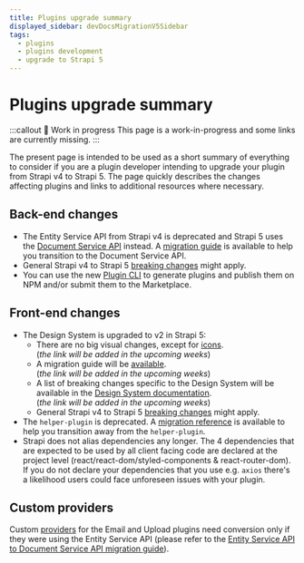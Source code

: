 ```yaml
---
title: Plugins upgrade summary
displayed_sidebar: devDocsMigrationV5Sidebar
tags:
  - plugins
  - plugins development
  - upgrade to Strapi 5
---
```


# Plugins upgrade summary

:::callout 🚧  Work in progress
This page is a work-in-progress and some links are currently missing.
:::

The present page is intended to be used as a short summary of everything to consider if you are a plugin developer intending to upgrade your plugin from Strapi v4 to Strapi 5. The page quickly describes the changes affecting plugins and links to additional resources where necessary.

## Back-end changes

- The Entity Service API from Strapi v4 is deprecated and Strapi 5 uses the [Document Service API](/dev-docs/api/document-service) instead. A [migration guide](/dev-docs/migration/v4-to-v5/additional-resources/from-entity-service-to-document-service) is available to help you transition to the Document Service API.
- General Strapi v4 to Strapi 5 [breaking changes](/dev-docs/migration/v4-to-v5/breaking-changes) might apply.
- You can use the new [Plugin CLI](/dev-docs/plugins/guides/use-the-plugin-cli) to generate plugins and publish them on NPM and/or submit them to the Marketplace.

## Front-end changes

- The Design System is upgraded to v2 in Strapi 5:
  <!-- TODO: add link to icons in Design System v2 -->
  - There are no big visual changes, except for [icons](#).<br/>(_the link will be added in the upcoming weeks_)
  <!-- TODO: add link to migration guide -->
  - A migration guide will be [available](#).<br/>(_the link will be added in the upcoming weeks_)
  <!-- TODO: add link to breaking changes -->
  - A list of breaking changes specific to the Design System will be available in the [Design System documentation](#).<br/>(_the link will be added in the upcoming weeks_)
  - General Strapi v4 to Strapi 5 [breaking changes](/dev-docs/migration/v4-to-v5/breaking-changes) might apply.
- The `helper-plugin` is deprecated. A [migration reference](/dev-docs/migration/v4-to-v5/additional-resources/helper-plugin) is available to help you transition away from the `helper-plugin`.
- Strapi does not alias dependencies any longer. The 4 dependencies that are expected to be used by all client facing code are declared at the project level (react/react-dom/styled-components & react-router-dom). If you do not declare your dependencies that you use e.g. `axios` there's a likelihood users could face unforeseen issues with your plugin.

<!-- TODO: clarify these 👇-->
<!-- ## General changes

- Building and packaging?
  - They don’t have to do it (not tested)
  - Recommended as a best practices (from npm)
- Pack up?
  - Not required
  - Is pack up specific to our packages or is it universal
      - More for libraries
  - Does the plugin need to be a TS one to use pack up (honestly no idea what pack up does)
- peerDepend requirement?
  - Yes probably (ask emilie)
  - As a peerDepend -->

## Custom providers

Custom [providers](/dev-docs/providers) for the Email and Upload plugins need conversion only if they were using the Entity Service API (please refer to the [Entity Service API to Document Service API migration guide](/dev-docs/migration/v4-to-v5/additional-resources/from-entity-service-to-document-service)).
